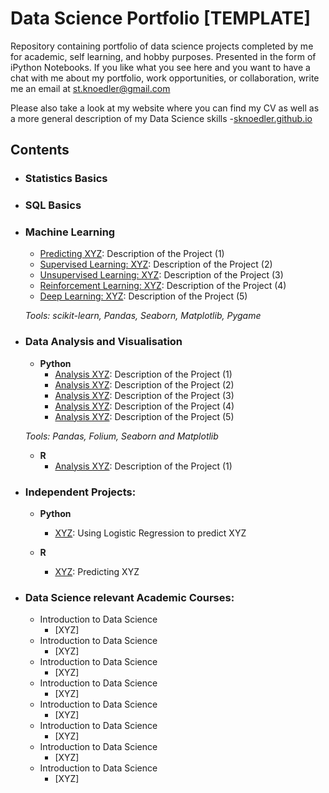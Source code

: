 # Data Science Portfolio  [TEMPLATE]
Repository containing portfolio of data science projects completed by me for academic, self learning, and hobby purposes. Presented in the form of iPython Notebooks.
If you like what you see here and you want to have a chat with me about my portfolio, work opportunities, or collaboration, write me an email at st.knoedler@gmail.com 

Please also take a look at my website where you can find my CV as well as a more general description of my Data Science skills -[sknoedler.github.io](http://sknoedler.github.io)

## Contents

- ### Statistics Basics


- ### SQL Basics


- ### Machine Learning

	- [Predicting XYZ](https://github.com/steffen/.../prediction1.ipynb): Description of the Project (1)
	- [Supervised Learning: XYZ](https://github.com/steffen/.../prediction1.ipynb): Description of the Project (2)
	- [Unsupervised Learning: XYZ](https://github.com/steffen/.../prediction1.ipynb): Description of the Project (3)
	- [Reinforcement Learning: XYZ](https://github.com/steffen/.../prediction1.ipynb): Description of the Project (4)
	- [Deep Learning: XYZ](https://github.com/steffen/.../prediction1.ipynb):  Description of the Project (5)

	_Tools: scikit-learn, Pandas, Seaborn, Matplotlib, Pygame_ 


- ### Data Analysis and Visualisation
	- __Python__
		- [Analysis XYZ](https://github.com/steffen/.../prediction1.ipynb): Description of the Project (1)
		- [Analysis XYZ](https://github.com/steffen/.../prediction1.ipynb): Description of the Project (2)
		- [Analysis XYZ](https://github.com/steffen/.../prediction1.ipynb): Description of the Project (3)
		- [Analysis XYZ](https://github.com/steffen/.../prediction1.ipynb): Description of the Project (4)
		- [Analysis XYZ](https://github.com/steffen/.../prediction1.ipynb):  Description of the Project (5)

		
	_Tools: Pandas, Folium, Seaborn and Matplotlib_

	- __R__ 
		- [Analysis XYZ](https://github.com/steffen/.../prediction1.ipynb): Description of the Project (1)


- ### Independent Projects: 

	- __Python__
		- [XYZ](https://github.com/steffen/.../prediction1.ipynb): Using Logistic Regression to predict XYZ

	- __R__
		- [XYZ](https://github.com/steffen/.../prediction1.ipynb): Predicting XYZ
		

- ### Data Science relevant Academic Courses: 

	- Introduction to Data Science
		- [XYZ]
	- Introduction to Data Science
		- [XYZ]
	- Introduction to Data Science
		- [XYZ]
	- Introduction to Data Science
		- [XYZ]
	- Introduction to Data Science
		- [XYZ]
	- Introduction to Data Science
		- [XYZ]
	- Introduction to Data Science
		- [XYZ]
	- Introduction to Data Science
		- [XYZ]




